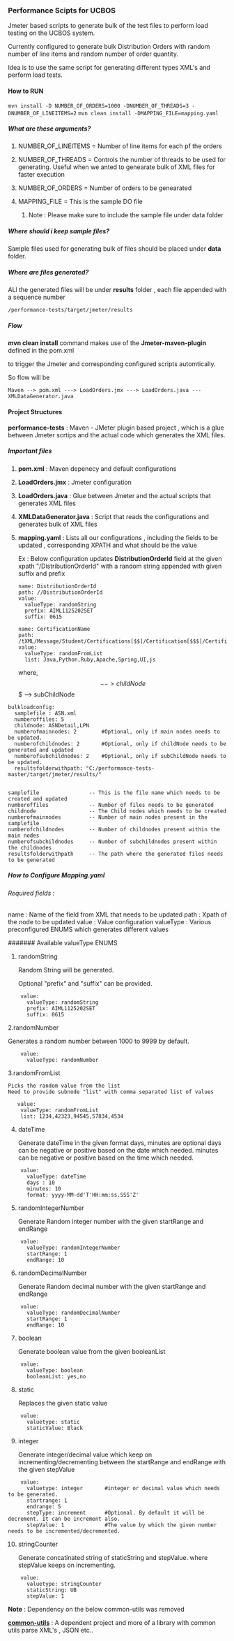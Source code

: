 ### Performance Scipts for UCBOS

Jmeter based scripts to generate bulk of the test files to perform load testing on the UCBOS system.

Currently configured to generate bulk  Distribution Orders with random number of line items and random number of order quantity.

Idea is to use the same script for generating different types XML's and perform load tests.


#### How to RUN

```mvn install -D NUMBER_OF_ORDERS=1000 -DNUMBER_OF_THREADS=3 -DNUMBER_OF_LINEITEMS=2```
```mvn clean install -DMAPPING_FILE=mapping.yaml```

##### What are these arguments?

1. NUMBER_OF_LINEITEMS = Number of line items for each pf the orders
1. NUMBER_OF_THREADS = Controls the number of threads to be used for generating. Useful when we anted to genearate bulk of XML files for faster execution
1. NUMBER_OF_ORDERS = Number of orders to be genearated
   
2. MAPPING_FILE = This is the sample DO file
   1. Note : Please make sure to include the sample file under data folder

##### Where should i keep sample files?

Sample files used for generating bulk of files should be placed under **data** folder.

##### Where are files generated?
ALl the generated files will be under **results** folder , each file appended with a sequence number
```
/performance-tests/target/jmeter/results
```

##### Flow

**mvn clean install** command makes use of the **Jmeter-maven-plugin** defined in the pom.xml

to trigger the Jmeter and corresponding configured scripts automtically.

So flow will be

```
Maven --> pom.xml ---> LoadOrders.jmx ---> LoadOrders.java ---XMLDataGenerator.java

```

#### Project Structures


**performance-tests** : Maven - JMeter plugin based project , which is a glue between Jmeter scrtips and the actual code which generates the XML files.
 
 ##### Important files 

1. **pom.xml** : Maven depenecy and default configurations
2. **LoadOrders.jmx** : Jmeter configuration
3. **LoadOrders.java** : Glue between Jmeter and the actual scripts that generates XML files
4.  **XMLDataGenerator.java** : Script that reads the configurations and generates bulk of XML files
5.  **mapping.yaml** : Lists all our configurations , including the fields to be updated , corresponding XPATH and what should be the value
    
    Ex  : Below configuration updates  **DistributionOrderId** field at the given xpath "/DistributionOrderId" with a random string appended with given suffix and prefix
    ```   
    name: DistributionOrderId
    path: //DistributionOrderId
    value:
      valueType: randomString
      prefix: AIML1125202SET
      suffix: 0615
    ```
	```
	name: CertificationName
    path: /tXML/Message/Student/Certifications[$$]/Certification[$$$]/CertificationName
    value:
      valueType: randomFromList
      list: Java,Python,Ruby,Apache,Spring,UI,js
	```
	where,
	$$  -->  childNode
	$$$ -->  subChildNode
	
	
```````
bulkloadconfig:
  samplefile : ASN.xml
  numberoffiles: 5
  childnode: ASNDetail,LPN
  numberofmainnodes: 2        #Optional, only if main nodes needs to be updated.
  numberofchildnodes: 2       #Optional, only if childNode needs to be generated and updated
  numberofsubchildnodes: 2    #Optional, only if subChildNode needs to be updated.
  resultsfolderwithpath: "C:/performance-tests-master/target/jmeter/results/"


samplefile                -- This is the file name which needs to be created and updated
numberoffiles             -- Number of files needs to be generated
childnode                 -- The Child nodes which needs to be created
numberofmainnodes         -- Number of main nodes present in the samplefile
numberofchildnodes        -- Number of childnodes present within the main nodes
numberofsubchildnodes     -- Number of subchildnodes present within the childnodes
resultsfolderwithpath     -- The path where the generated files needs to be generated
```````	  
	  
##### How to Configure Mapping.yaml

###### Required fields :
name : Name of the field from XML that needs to be updated
path : Xpath of the node to be updated
value : Value configuration
valueType : Various preconfigured ENUMS which generates different values

####### Available valueType ENUMS

1. randomString 
   
   Random String will be generated.
   
    Optional "prefix" and "suffix" can be provided.
```
    value:
      valueType: randomString
      prefix: AIML1125202SET
      suffix: 0615
``` 
2.randomNumber

   Generates a random number between 1000 to 9999 by default.
    
```   
    value:
      valueType: randomNumber
```
3.randomFromList

    Picks the random value from the list
    Need to provide subnode "list" with comma separated list of values
```    
   value:
    valueType: randomFromList
    list: 1234,42323,94545,57834,4534
```
4. dateTime

    Generate dateTime in the given format
	days, minutes are optional
	days can be negative or positive based on the date which needed.
	minutes can be negative or positive based on the time which needed.
```
    value:
      valueType: dateTime
      days : 10
	  minutes: 10
      format: yyyy-MM-dd'T'HH:mm:ss.SSS'Z'
```
5. randomIntegerNumber
    
	Generate Random integer number with the given startRange and endRange
```
    value:
      valueType: randomIntegerNumber
      startRange: 1
      endRange: 10
```
6. randomDecimalNumber
    
	Generate Random decimal number with the given startRange and endRange
```
    value:
      valueType: randomDecimalNumber
      startRange: 1
      endRange: 10
```
7. boolean
    
	Generate boolean value from the given booleanList
```
    value:
      valueType: boolean
      booleanList: yes,no
```
8. static
    
	Replaces the given static value
```
    value:
      valuetype: static
      staticValue: Black
```
9. integer
    
	Generate integer/decimal value which keep on incrementing/decrementing between the startRange and endRange with the given stepValue
```
    value:
      valuetype: integer       #integer or decimal value which needs to be generated.
      startrange: 1
      endrange: 5
      stepType: increment      #Optional. By default it will be decrement. It can be increment also.
      stepValue: 1             #The value by which the given number needs to be incremented/decremented.
```
10. stringCounter
    
	Generate concatinated string of staticString and stepValue. where stepValue keeps on incrementing.
```	  
	value:
      valuetype: stringCounter
      staticString: UB
      stepValue: 1
```
	  
**Note** : Dependency on the below common-utils was removed

**[common-utils](https://github.com/sdontireddy/common-utils)** : A dependent project and more of a library with common utils parse XML's , JSON etc..


